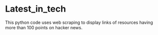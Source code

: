 # Latest_in_tech
This python code uses web scraping to display links of resources having more than 100 points on hacker news. 
